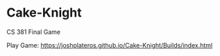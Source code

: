 # Cake-Knight
CS 381 Final Game 

Play Game: https://joshplateros.github.io/Cake-Knight/Builds/index.html
